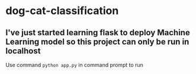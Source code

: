# dog-cat-classification
## I've just started learning flask to deploy Machine Learning model so this project can only be run in localhost
Use command `python app.py` in command prompt to run
